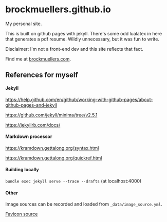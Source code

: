 # brockmuellers.github.io

My personal site.

This is built on github pages with jekyll. There's some odd lualatex in here that generates a pdf resume. Wildly unnecessary, but it was fun to write.

Disclaimer: I'm not a front-end dev and this site reflects that fact.

Find me at [brockmuellers.com](https://self.brockmuellers.com).

## References for myself

#### Jekyll

https://help.github.com/en/github/working-with-github-pages/about-github-pages-and-jekyll

https://github.com/jekyll/minima/tree/v2.5.1

https://jekyllrb.com/docs/

#### Markdown processor

https://kramdown.gettalong.org/syntax.html

https://kramdown.gettalong.org/quickref.html

#### Building locally

`bundle exec jekyll serve --trace --drafts` 
(at localhost:4000)

#### Other

Image sources can be recorded and loaded from `_data/image_source.yml`.

[Favicon source](https://www.iconfinder.com/icons/3561781/flower_garden_green_nature_plant_tree_icon)
